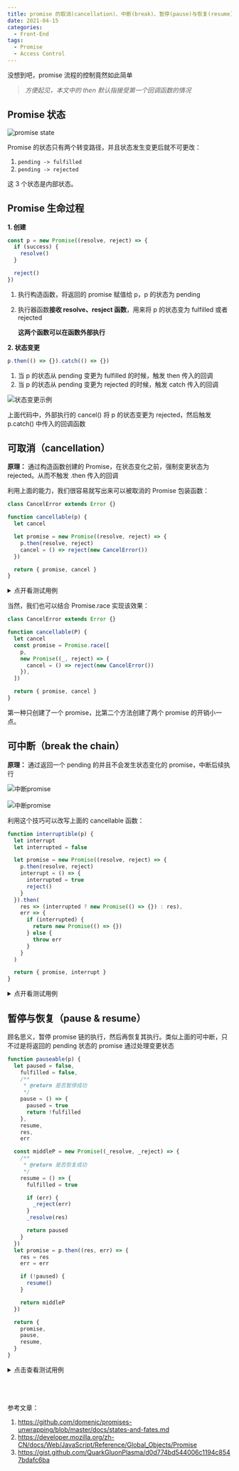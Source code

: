```yaml
---
title: promise 的取消(cancellation)、中断(break)、暂停(pause)与恢复(resume)
date: 2021-04-15
categories:
  - Front-End
tags:
  - Promise
  - Access Control
---
```


没想到吧，promise 流程的控制竟然如此简单

<!-- more -->

> _方便起见，本文中的 then 默认指接受第一个回调函数的情况_

## Promise 状态

![promise state](https://mdn.mozillademos.org/files/8633/promises.png)

Promise 的状态只有两个转变路径，并且状态发生变更后就不可更改：

1. `pending -> fulfilled`
2. `pending -> rejected`

这 3 个状态是内部状态。

## Promise 生命过程

**1. 创建**

```js
const p = new Promise((resolve, reject) => {
  if (success) {
    resolve()
  }

  reject()
})
```

1. 执行构造函数，将返回的 promise 赋值给 p，p 的状态为 pending
2. 执行器函数**接收 resolve、resject 函数**，用来将 p 的状态变为 fulfilled 或者 rejected

   **这两个函数可以在函数外部执行**

**2. 状态变更**

```js
p.then(() => {}).catch(() => {})
```

1. 当 p 的状态从 pending 变更为 fulfilled 的时候，触发 then 传入的回调
2. 当 p 的状态从 pending 变更为 rejected 的时候，触发 catch 传入的回调

<img src="./1.png" alt="状态变更示例" class="half-width-image" >

上面代码中，外部执行的 cancel() 将 p 的状态变更为 rejected，然后触发 p.catch() 中传入的回调函数

## 可取消（cancellation）

**原理：**
通过构造函数创建的 Promise，在状态变化之前，强制变更状态为 rejected。从而不触发 .then 传入的回调

利用上面的能力，我们很容易就写出来可以被取消的 Promise 包装函数：

```js
class CancelError extends Error {}

function cancellable(p) {
  let cancel

  let promise = new Promise((resolve, reject) => {
    p.then(resolve, reject)
    cancel = () => reject(new CancelError())
  })

  return { promise, cancel }
}
```

<details>
  <summary>点开看测试用例</summary>

```js
/**
 * test case
 */
var p = new Promise(resolve => setTimeout(resolve, 1000))
const { promise, cancel } = cancellable(p)

promise
  .then(() => console.log('then1'))
  .then(() => console.log('then2'))
  .catch(err => {
    console.log('catch')
    console.log('is canceled:', err instanceof CancelError)
  })
  .then(() => console.log('then3'))

cancel()

// --- 打印结果 ---
// catch
// is canceled: true
// then3
```

</details>

当然，我们也可以结合 Promise.race 实现该效果：

```js
class CancelError extends Error {}

function cancellable(P) {
  let cancel
  const promise = Promise.race([
    p,
    new Promise((_, reject) => {
      cancel = () => reject(new CancelError())
    }),
  ])

  return { promise, cancel }
}
```

第一种只创建了一个 promise，比第二个方法创建了两个 promise 的开销小一点。

## 可中断（break the chain）

**原理：**
通过返回一个 pending 的并且不会发生状态变化的 promise，中断后续执行

<img src="./2.png" alt="中断promise" class="half-width-image" >
<br>
<br>
<img src="./3.png" alt="中断promise" class="half-width-image" >

利用这个技巧可以改写上面的 cancellable 函数：

```js
function interruptible(p) {
  let interrupt
  let interrupted = false

  let promise = new Promise((resolve, reject) => {
    p.then(resolve, reject)
    interrupt = () => {
      interrupted = true
      reject()
    }
  }).then(
    res => (interrupted ? new Promise(() => {}) : res),
    err => {
      if (interrupted) {
        return new Promise(() => {})
      } else {
        throw err
      }
    }
  )

  return { promise, interrupt }
}
```

<details>
  <summary>点开看测试用例</summary>

```js
/**
 * test 1
 */
var { promise, interrupt } = interruptible(new Promise(resolve => setTimeout(resolve)))
promise.then(() => console.log(11))
var p = promise.then(() => console.log(22)).catch(() => console.log(33))
p.then(() => console.log(33))
interrupt()

// --- 没有打印 ---

/**
 * test 2
 */
interruptible(
  new Promise(resolve => {
    setTimeout(resolve)
  })
).promise.then(() => console.log('then'))

// --- 打印 ---
// then: then result

/**
 * test 3
 */
interruptible(
  new Promise((_, reject) => {
    setTimeout(reject)
  })
).promise.catch(() => console.log('catch'))
// --- 打印 ---
// catch
```

</details>

## 暂停与恢复（pause & resume）

顾名思义，暂停 promise 链的执行，然后再恢复其执行。类似上面的可中断，只不过是将返回的 pending 状态的 promise 通过处理变更状态

```js
function pauseable(p) {
  let paused = false,
    fulfilled = false,
    /**
     * @return 是否暂停成功
     */
    pause = () => {
      paused = true
      return !fulfilled
    },
    resume,
    res,
    err

  const middleP = new Promise((_resolve, _reject) => {
    /**
     * @return 是否恢复成功
     */
    resume = () => {
      fulfilled = true

      if (err) {
        _reject(err)
      }
      _resolve(res)

      return paused
    }
  })
  let promise = p.then((res, err) => {
    res = res
    err = err

    if (!paused) {
      resume()
    }

    return middleP
  })

  return {
    promise,
    pause,
    resume,
  }
}
```

<details>
<summary>点击查看测试用例</summary>

```js
/**
 * test case 1
 */
var { promise } = pauseable(
  new Promise(resolve => {
    setTimeout(resolve)
  })
)
promise.then(() => console.log('then')).catch(() => console.log('catch'))

// 打印
// then

/**
 * test case 2
 */
var { promise } = pauseable(
  new Promise((_, reject) => {
    setTimeout(reject)
  })
)
promise.then(() => console.log('then')).catch(() => console.log('catch'))
// 打印
// catch

/**
 * test case 3
 */
var { promise, pause, resume } = pauseable(
  new Promise(resolve => {
    setTimeout(resolve)
  })
)
promise.then(() => console.log('then')).catch(() => console.log('catch'))

var paused = pause()
console.log('paused:', paused)

var resumed = resume()
console.log('resumed:', resumed)
// 打印
// paused: true
// resumed: true
// then

/**
 * test case 4
 */
var { promise, pause, resume } = pauseable(
  new Promise((_, reject) => {
    setTimeout(reject)
  })
)
promise.then(() => console.log('then')).catch(() => console.log('catch'))

var paused = pause()
console.log('paused:', paused)

var resumed = resume()
console.log('resumed:', resumed)
// 打印
// paused: true
// resumed: true
// catch
```

</details>

<br>
<br>
<br>

参考文章：

1. https://github.com/domenic/promises-unwrapping/blob/master/docs/states-and-fates.md
2. https://developer.mozilla.org/zh-CN/docs/Web/JavaScript/Reference/Global_Objects/Promise
3. https://gist.github.com/QuarkGluonPlasma/d0d774bd544006c1194c8547bdafc6ba

